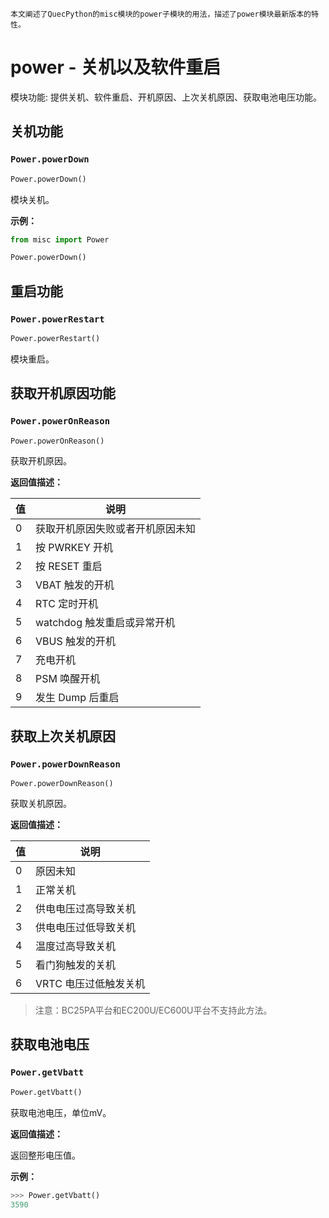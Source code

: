 ```
本文阐述了QuecPython的misc模块的power子模块的用法，描述了power模块最新版本的特性。
```



# power - 关机以及软件重启

模块功能:  提供关机、软件重启、开机原因、上次关机原因、获取电池电压功能。

## 关机功能

### `Power.powerDown`

```python
Power.powerDown()
```

模块关机。

**示例：**

```python
from misc import Power

Power.powerDown()
```

## 重启功能

### `Power.powerRestart`

```python
Power.powerRestart()
```

模块重启。

## 获取开机原因功能

### `Power.powerOnReason`

```python
Power.powerOnReason()
```

获取开机原因。

**返回值描述：**

| 值   | 说明                             |
| ---- | -------------------------------- |
| 0    | 获取开机原因失败或者开机原因未知 |
| 1    | 按 PWRKEY 开机                   |
| 2    | 按 RESET 重启                    |
| 3    | VBAT 触发的开机                  |
| 4    | RTC 定时开机                     |
| 5    | watchdog 触发重启或异常开机      |
| 6    | VBUS 触发的开机                  |
| 7    | 充电开机                         |
| 8    | PSM 唤醒开机                     |
| 9    | 发生 Dump 后重启                 |

## 获取上次关机原因

### `Power.powerDownReason`

```
Power.powerDownReason()
```

获取关机原因。

**返回值描述：**

| 值   | 说明                  |
| ---- | --------------------- |
| 0    | 原因未知              |
| 1    | 正常关机              |
| 2    | 供电电压过高导致关机  |
| 3    | 供电电压过低导致关机  |
| 4    | 温度过高导致关机      |
| 5    | 看门狗触发的关机      |
| 6    | VRTC 电压过低触发关机 |

> 注意：BC25PA平台和EC200U/EC600U平台不支持此方法。

## 获取电池电压

### `Power.getVbatt`

```python
Power.getVbatt()
```

获取电池电压，单位mV。

**返回值描述：**

返回整形电压值。

**示例：**

```python
>>> Power.getVbatt()
3590
```


